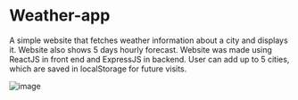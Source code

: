 # Weather-app
A simple website that fetches weather information about a city and displays it. Website also shows 5 days hourly forecast. Website was made using ReactJS in front end and ExpressJS in backend. User can add up to 5 cities, which are saved in localStorage for future visits.

![image](https://user-images.githubusercontent.com/54573293/175372295-b395dfd9-8b32-4c91-9d13-1bb717386a2d.png)

